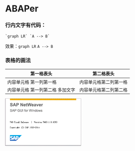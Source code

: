 # ABAPer

### 行内文字有代码：
```
`graph LR` `A --> B`

```
效果：`graph LR` `A --> B`



### 表格的画法

第一格表头 | 第二格表头
--------- | -------------
内容单元格 第一列第一格 | 内容单元格第二列第一格
内容单元格 第一列第二格 多加文字 | 内容单元格第二列第二格



<img src="https://raw.githubusercontent.com/Jack-liangqihua/ABAP_CODER/master/pic/ABAP1.bmp" width="244"  alt="SAP图片" align=center />

   

